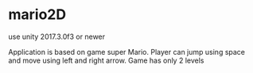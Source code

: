 # mario2D
use unity 2017.3.0f3 or newer

Application is based on game super Mario.
Player can jump using space and move using left and right arrow.
Game has only 2 levels
